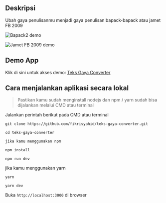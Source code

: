 ## Deskripsi
Ubah gaya penulisanmu menjadi gaya penulisan bapack-bapack atau jamet FB 2009

![Bapack2 demo](https://i.ibb.co/D4g0tnG/Screen-Shot-2022-10-10-at-14-39-13.png)

![Jamet FB 2009 demo](https://i.ibb.co/pddGJHv/Screen-Shot-2022-10-10-at-15-22-25.png)

## Demo App
Klik di sini untuk akses demo: [Teks Gaya Converter](https://teks-bapak-converter.vercel.app/)

## Cara menjalankan aplikasi secara lokal

> Pastikan kamu sudah menginstall nodejs dan npm / yarn sudah bisa dijalankan melalui CMD atau terminal

Jalankan perintah berikut pada CMD atau terminal

```git clone https://github.com/fikrisyahid/teks-gaya-converter.git```

`cd teks-gaya-converter`

`jika kamu menggunakan npm`

`npm install`

`npm run dev`

jika kamu menggunakan yarn

`yarn`

`yarn dev`

Buka `http://localhost:3000` di browser
